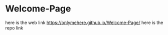 # Welcome-Page
here is the web link  https://onlymehere.github.io/Welcome-Page/
here is the repo link